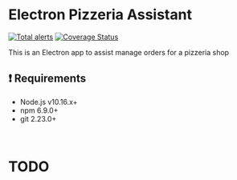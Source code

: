 # Electron Pizzeria Assistant

[![Total alerts](https://img.shields.io/lgtm/alerts/g/mancioshell/electron-virtual-pizzeria-assistant.svg?logo=lgtm&logoWidth=18)](https://lgtm.com/projects/g/mancioshell/electron-virtual-pizzeria-assistant/alerts/)
[![Coverage Status](https://coveralls.io/repos/github/mancioshell/electron-virtual-pizzeria-assistant/badge.svg?branch=feature/block-ui)](https://coveralls.io/github/mancioshell/electron-virtual-pizzeria-assistant?branch=feature/block-ui)

This is an Electron app to assist manage orders for a pizzeria shop

## :heavy_exclamation_mark: Requirements

- Node.js v10.16.x+
- npm 6.9.0+
- git 2.23.0+

<br/>

# TODO

